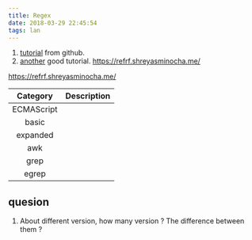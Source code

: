 ```yaml
---
title: Regex
date: 2018-03-29 22:45:54
tags: lan
---
```

1. [tutorial](https://github.com/ziishaned/learn-regex/blob/master/README-cn.md) from github.
2. [another](https://www.elastic.co/guide/en/beats/heartbeat/current/regexp-support.html) good tutorial.
https://refrf.shreyasminocha.me/


https://refrf.shreyasminocha.me/

|Category| Description|
|:--:|:--:|
|ECMAScript| |
|basic| |
|expanded||
|awk||
|grep||
|egrep||

## quesion 
1. About different version, how many version ? The difference between them ?

